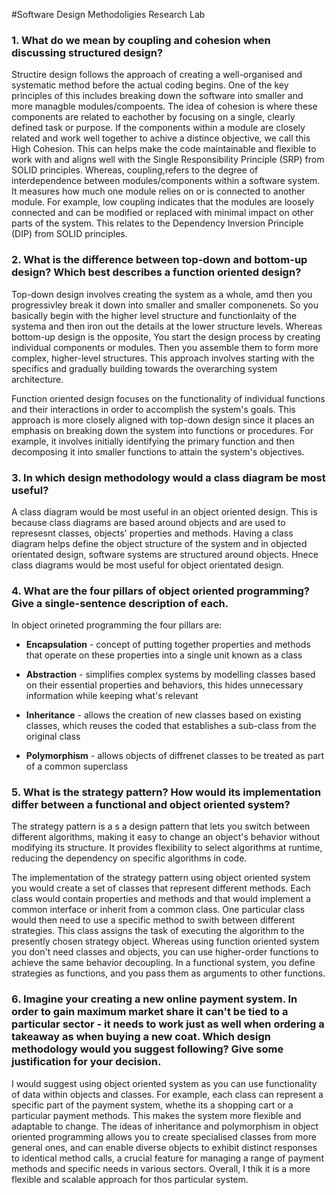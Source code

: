 #Software Design Methodoligies Research Lab

### 1. What do we mean by coupling and cohesion when discussing structured design?

Structire design follows the approach of creating a well-organised and systematic method before the actual coding begins. One of the key principles of this includes breaking down the software into smaller and more managble modules/compoents. The idea of cohesion is where these components are related to eachother by focusing on a single, clearly defined task or purpose. If the components within a module are closely related and work well together to achive a distince objective, 
we call this High Cohesion. This can helps make the code maintainable and flexible to work with and aligns well with the Single Responsibility Principle (SRP) from SOLID principles. Whereas, coupling,refers to the degree of interdependence between modules/components within a software system. It measures how much one module relies on or is connected to another module. For example, low coupling indicates that the modules are loosely connected and can be modified or replaced with minimal impact on other parts of the system. This relates to the Dependency Inversion Principle (DIP) from SOLID principles.

### 2. What is the difference between top-down and bottom-up design? Which best describes a function oriented design?

Top-down design involves creating the system as a whole, amd then you progressivley break it down into smaller and smaller componenets. So you basically begin with the higher level structure and functionlaity of the systema and then iron out the details at the lower structure levels. Whereas bottom-up design is the opposite, You start the design process by creating individual components or modules. Then you assemble them to form more complex, higher-level structures. This approach involves starting with the specifics and gradually building towards the overarching system architecture. 

Function oriented design focuses on the functionality of individual functions and their interactions in order to accomplish the system's goals. This approach is more closely aligned with top-down design since it places an emphasis on breaking down the system into functions or procedures. For example, it involves initially identifying the primary function and then decomposing it into smaller functions to attain the system's objectives.

### 3. In which design methodology would a class diagram be most useful?

A class diagram would be most useful in an object oriented design. This is because class diagrams are based around objects and are used to represesnt classes, objects' properties and methods. Having a class diagram helps define the object structure of the system and in objected orientated design, software systems are structured around objects. Hnece class diagrams would be most useful for object orientated design.

### 4. What are the four pillars of object oriented programming? Give a single-sentence description of each.

In object orineted programming the four pillars are:

* **Encapsulation** - concept of putting together properties and methods that operate on these properties into a single unit known as a class

* **Abstraction** - simplifies complex systems by modelling classes based on their essential properties and behaviors, this hides unnecessary information while keeping what's relevant

* **Inheritance** - allows the creation of new classes based on existing classes, which reuses the coded that establishes a sub-class from the original class

* **Polymorphism** - allows objects of diffrenet classes to be treated as part of a common superclass

### 5. What is the strategy pattern? How would its implementation differ between a functional and object oriented system?


The strategy pattern is a s a design pattern that lets you switch between different algorithms, making it easy to change an object's behavior without modifying its structure. It provides flexibility to select algorithms at runtime, reducing the dependency on specific algorithms in code. 

The implementation of the strategy pattern using object oriented system you would create a set of classes that represent different methods. Each class would contain properties and methods and that would implement a common interface or inherit from a common class. One particular class would then need to use a specific method to swith between different strategies. This class assigns the task of executing the algorithm to the presently chosen strategy object. Whereas using function oriented system you don't need classes and objects, you can use higher-order functions to achieve the same behavior decoupling. In a functional system, you define strategies as functions, and you pass them as arguments to other functions. 


### 6. Imagine your creating a new online payment system. In order to gain maximum market share it can't be tied to a particular sector - it needs to work just as well when ordering a takeaway as when buying a new coat. Which design methodology would you suggest following? Give some justification for your decision.

I would suggest using object oriented system as you can use functionality of data within objects and classes. For example, each class can represent a specific part of the payment system, whethe its a shopping cart or a particular payment methods. This makes the system more flexible and adaptable to change. The ideas of inheritance and polymorphism in object oriented programming allows you to create specialised classes from more general ones, and can enable diverse objects to exhibit distinct responses to identical method calls, a crucial feature for managing a range of payment methods and specific needs in various sectors. Overall, I thik it is a more flexible and scalable approach for thos particular system.














































